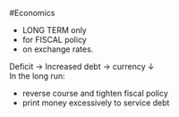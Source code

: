 #Economics 

 - LONG TERM only
 - for FISCAL policy 
 - on exchange rates.

Deficit -> Increased debt -> currency $\downarrow$  
In the long run:
- reverse course and tighten fiscal policy
- print money excessively to service debt
